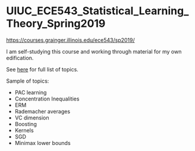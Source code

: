# UIUC_ECE543_Statistical_Learning_Theory_Spring2019

https://courses.grainger.illinois.edu/ece543/sp2019/

I am self-studying this course and working through material for my own edification.

See [here](https://courses.grainger.illinois.edu/ece543/sp2019/lecture%20schedule.pdf) for full list of topics.

Sample of topics:
- PAC learning
- Concentration Inequalities
- ERM
- Rademacher averages
- VC dimension
- Boosting
- Kernels
- SGD
- Minimax lower bounds
